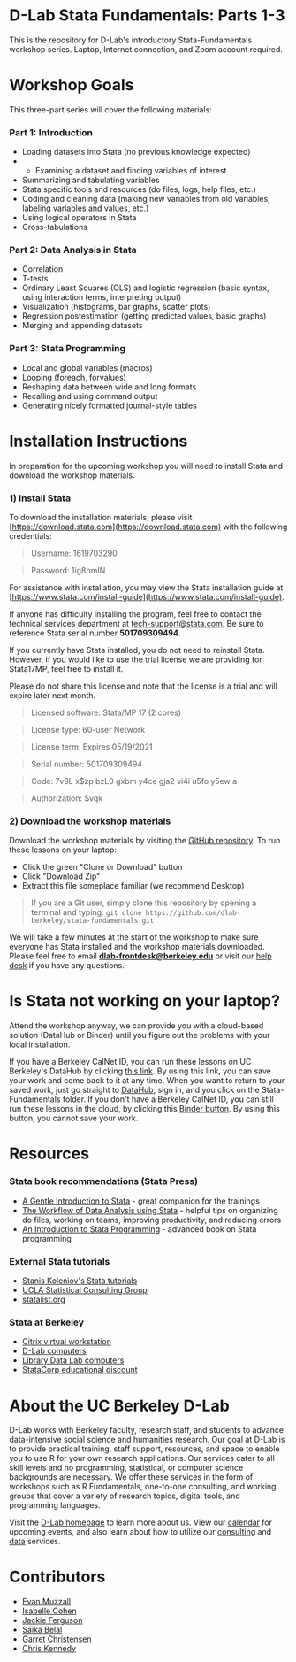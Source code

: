 # D-Lab Stata Fundamentals: Parts 1-3

This is the repository for D-Lab's introductory Stata-Fundamentals workshop series. Laptop, Internet connection, and Zoom account required.

# Workshop Goals

This three-part series will cover the following materials:

### Part 1:  Introduction
* Loading datasets into Stata (no previous knowledge expected)
* * Examining a dataset and finding variables of interest
* Summarizing and tabulating variables
* Stata specific tools and resources (do files, logs, help files, etc.)
* Coding and cleaning data (making new variables from old variables; labeling variables and values, etc.)
* Using logical operators in Stata
* Cross-tabulations

### Part 2: Data Analysis in Stata 
* Correlation
* T-tests
* Ordinary Least Squares (OLS) and logistic regression (basic syntax, using interaction terms, interpreting output)
* Visualization (histograms, bar graphs, scatter plots)
* Regression postestimation (getting predicted values, basic graphs)
* Merging and appending datasets

### Part 3: Stata Programming
* Local and global variables (macros)
* Looping (foreach, forvalues)
* Reshaping data between wide and long formats
* Recalling and using command output
* Generating nicely formatted journal-style tables

# Installation Instructions

In preparation for the upcoming workshop you will need to install Stata and download the workshop materials.

### 1) Install Stata

To download the installation materials, please visit [https://download.stata.com](https://download.stata.com) with the following credentials:

> Username:  1619703290

> Password:  1ig8bmIN

For assistance with installation, you may view the Stata installation
guide at [https://www.stata.com/install-guide](https://www.stata.com/install-guide). 

If anyone has difficulty installing the program, feel free to contact the technical services department at [tech-support@stata.com](tech-support@stata.com). Be sure to reference Stata serial number **501709309494**.

If you currently have Stata installed, you do not need to reinstall Stata. However, if you would like to use the trial license we are providing for Stata17MP, feel free to install it.

Please do not share this license and note that the license is a trial and will expire later next month.

> Licensed software: Stata/MP 17 (2 cores)

> License type: 60-user Network

> License term: Expires 05/19/2021

> Serial number: 501709309494

> Code: 7v9L x$zp bzL0 gxbm y4ce gja2 vi4i u5fo y5ew a

> Authorization: $vqk

### 2) Download the workshop materials

Download the workshop materials by visiting the [GitHub repository](https://github.com/dlab-berkeley/stata-fundamentals). To run these lessons on your laptop: 

* Click the green "Clone or Download" button
* Click "Download Zip"
* Extract this file someplace familiar (we recommend Desktop) 

> If you are a Git user, simply clone this repository by opening a terminal and typing: `git clone https://github.com/dlab-berkeley/stata-fundamentals.git`

We will take a few minutes at the start of the workshop to make sure everyone has Stata installed and the workshop materials downloaded. Please feel free to email **dlab-frontdesk@berkeley.edu** or visit our [help desk](https://dlab.berkeley.edu/frontdesk) if you have any questions.

# Is Stata not working on your laptop?

Attend the workshop anyway, we can provide you with a cloud-based solution (DataHub or Binder) until you figure out the problems with your local installation. 

If you have a Berkeley CalNet ID, you can run these lessons on UC Berkeley's DataHub by clicking [this link](https://datahub.berkeley.edu/hub/user-redirect/git-pull?repo=https%3A%2F%2Fgithub.com%2Fdlab-berkeley%2Fpython-fundamentals&urlpath=tree%2Fpython-fundamentals%2F). By using this link, you can save your work and come back to it at any time. When you want to return to your saved work, just go straight to [DataHub](https://datahub.berkeley.edu), sign in, and you click on the Stata-Fundamentals folder.
If you don't have a Berkeley CalNet ID, you can still run these lessons in the cloud, by clicking this [Binder button](https://mybinder.org/v2/gh/dlab-berkeley/python-fundamentals/master). By using this button, you cannot save your work. 


# Resources

### Stata book recommendations (Stata Press)
* [A Gentle Introduction to Stata](http://www.stata-press.com/books/gentle-introduction-to-stata/) - great companion for the trainings
* [The Workflow of Data Analysis using Stata](http://www.stata-press.com/books/workflow-data-analysis-stata/) - helpful tips on organizing do files, working on teams, improving productivity, and reducing errors
* [An Introduction to Stata Programming](http://www.stata-press.com/books/introduction-stata-programming/) - advanced book on Stata programming

### External Stata tutorials
* [Stanis Koleniov's Stata tutorials](http://web.missouri.edu/~kolenikovs/stata/Duke/)
* [UCLA Statistical Consulting Group](https://stats.idre.ucla.edu/stata/)
* [statalist.org](http://www.statalist.org/)

### Stata at Berkeley

* [Citrix virtual workstation](http://ist.berkeley.edu/is/platforms/citrix)
* [D-Lab computers](http://dlab.berkeley.edu/space)
* [Library Data Lab computers](http://www.lib.berkeley.edu/libraries/data-lab)
* [StataCorp educational discount](http://www.stata.com/order/new/edu/gradplans/student-pricing/)

# About the UC Berkeley D-Lab
D-Lab works with Berkeley faculty, research staff, and students to advance data-intensive social science and humanities research. Our goal at D-Lab is to provide practical training, staff support, resources, and space to enable you to use R for your own research applications. Our services cater to all skill levels and no programming, statistical, or computer science backgrounds are necessary. We offer these services in the form of workshops such as R Fundamentals, one-to-one consulting, and working groups that cover a variety of research topics, digital tools, and programming languages.  

Visit the [D-Lab homepage](http://dlab.berkeley.edu/) to learn more about us. View our [calendar](http://dlab.berkeley.edu/calendar-node-field-date) for upcoming events, and also learn about how to utilize our [consulting](http://dlab.berkeley.edu/consulting) and [data](http://dlab.berkeley.edu/data-resources) services. 

# Contributors

* [Evan Muzzall](https://dlab.berkeley.edu/people/evan-muzzall)
* [Isabelle Cohen](http://dlab.berkeley.edu/people/isabelle-cohen)
* [Jackie Ferguson](https://dlab.berkeley.edu/people/jackie-ferguson)
* [Saika Belal](https://dlab.berkeley.edu/people/saika-belal)
* [Garret Christensen](https://dlab.berkeley.edu/people/garret-christensen)
* [Chris Kennedy](https://dlab.berkeley.edu/people/chris-kennedy)
